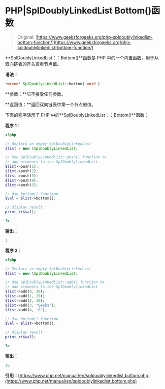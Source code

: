 # PHP|SplDoublyLinkedList Bottom()函数

> Original: [https://www.geeksforgeeks.org/php-spldoublylinkedlist-bottom-function/](https://www.geeksforgeeks.org/php-spldoublylinkedlist-bottom-function/)

**SplDoublyLinkedList：：Bottom()**函数是 PHP 中的一个内置函数，用于从双向链表的开头查看节点值。

**语法：**

```php
*mixed* SplDoublyLinkedList::bottom( void )
```

**参数：**它不接受任何参数。

**返回值：**返回双向链表中第一个节点的值。

下面的程序演示了 PHP 中的**SplDoublyLinkedList：：Bottom()**函数：

**程序 1：**

```php
<?php 

// Declare an empty SplDoublyLinkedList
$list = new \SplDoublyLinkedList;

// Use SplDoublyLinkedList::push() function to 
// add elements to the SplDoublyLinkedList
$list->push(1);
$list->push(2);
$list->push(3);
$list->push(8);
$list->push(5);

// Use bottom() function
$val = $list->bottom();

// Display result
print_r($val); 

?> 
```

**输出：**

```php
1

```

**程序 2：**

```php
<?php 

// Declare an empty SplDoublyLinkedList
$list = new \SplDoublyLinkedList;

// Use SplDoublyLinkedList::add() function to 
// add elements to the SplDoublyLinkedList
$list->add(0, 30);
$list->add(1, 20);
$list->add(2, 30);
$list->add(3, "Geeks");
$list->add(4, 'G');

// Use bottom() function
$val = $list->bottom();

// Display result
print_r($val); 

?> 
```

**输出：**

```php
30

```

**引用：**[https://www.php.net/manual/en/spldoublylinkedlist.bottom.php](https://www.php.net/manual/en/spldoublylinkedlist.bottom.php)